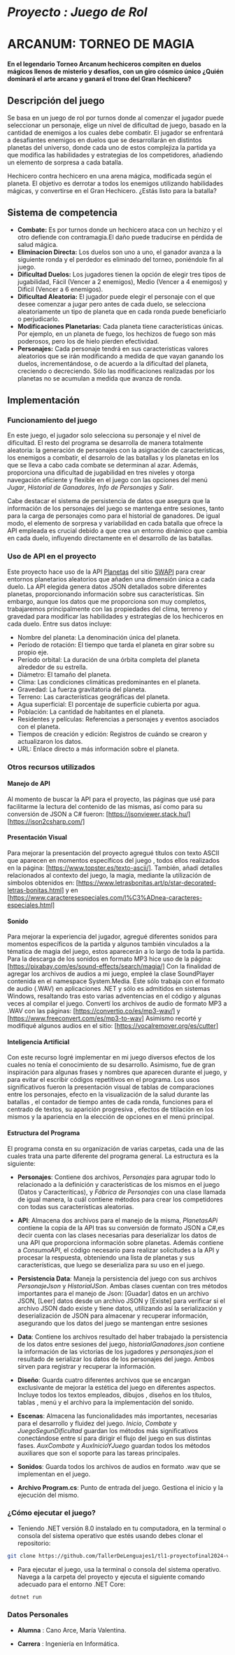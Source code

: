# *Proyecto : Juego de Rol*

# ARCANUM: TORNEO DE MAGIA

#### En el legendario Torneo Arcanum hechiceros compiten en duelos mágicos llenos de misterio y desafíos, con un giro cósmico único ¿Quién dominará el arte arcano y ganará el trono del Gran Hechicero?

## Descripción del juego 
Se basa en un juego de rol por turnos donde al comenzar el jugador puede seleccionar un personaje, elige un nivel de dificultad de juego, basado en la cantidad de enemigos a los cuales debe combatir. El jugador se enfrentará a  desafiantes enemigos en duelos que se desarrollarán en distintos planetas del universo, donde cada uno de estos complejiza la partida ya que modifica las habilidades y estrategias de los competidores, añadiendo un elemento de sorpresa a cada batalla.

 Hechicero contra hechicero en una arena mágica, modificada según el planeta. El objetivo es  derrotar a todos los enemigos utilizando habilidades mágicas, y convertirse en el Gran Hechicero. ¿Estás listo para la batalla?

## Sistema de competencia
 - **Combate:** Es por turnos donde un hechicero ataca con un hechizo y el otro defiende con contramagia.El daño puede traducirse en pérdida  de salud mágica.
 - **Eliminacion Directa:**  Los duelos son uno a uno, el ganador avanza a la siguiente ronda y el perdedor es eliminado del torneo, poniéndole  fin al juego.
 - **Dificultad Duelos:** Los jugadores tienen la opción de elegir tres tipos de jugabilidad, Fácil (Vencer a 2 enemigos), Medio (Vencer a 4 enemigos) y Dificil (Vencer a 6 enemigos).
 - **Dificultad Aleatoria:**  El jugador puede elegir el personaje con el que desee comenzar a jugar pero antes de cada duelo, se selecciona aleatoriamente un tipo de planeta que en cada ronda puede beneficiarlo o perjudicarlo.
 - **Modificaciones Planetarias:** Cada planeta tiene características únicas. Por ejemplo, en un  planeta de fuego, los hechizos de fuego son más poderosos, pero los de hielo pierden efectividad.
 - **Personajes:** Cada personaje tendrá en sus caracteristicas valores aleatorios que se irán modificando a medida de que vayan ganando los duelos, incrementándose, o de acuerdo a la dificultad del planeta, creciendo o decreciendo. Sólo las modificaciones realizadas por los planetas no se acumulan a medida que avanza de ronda.


## Implementación

### Funcionamiento del juego
En este juego, el jugador solo selecciona su personaje y el nivel de dificultad. El resto del programa se desarrolla de manera totalmente aleatoria: la generación de personajes con la asignación de características, los enemigos a combatir, el desarrolo de las batallas y los planetas en los que se lleva a cabo cada combate se determinan al azar. Además, proporciona una dificultad de jugabilidad en tres niveles y otorga  navegación eficiente y flexible en el juego con las opciones del menú *Jugar*, *Historial de Ganadores*, *Info de Personajes* y *Salir*.

Cabe destacar el sistema de persistencia de datos que asegura que la información de los personajes del juego se mantenga entre sesiones, tanto para la carga de personajes como para el historial de ganadores. De igual modo, el elemento de sorpresa y variabilidad en cada batalla que ofrece la API empleada es crucial debido a que crea un entorno dinámico que cambia en cada duelo, influyendo directamente en el desarrollo de las batallas.


### Uso de API en el proyecto
 Este proyecto hace uso de la API [Planetas](https://swapi.dev/api/planets/?format=api)  del sitio [SWAPI](https://swapi.dev/api/) para crear entornos planetarios aleatorios que añaden una dimensión única a cada duelo. 
  La API elegida genera datos JSON detallados sobre diferentes planetas, proporcionando información  sobre sus características. Sin embargo,  aunque los datos que me proporciona son muy completos, trabajaremos principalmente con las propiedades del clima, terreno y gravedad para modificar las habilidades y estrategias de los hechiceros en cada duelo.
  Entre sus datos incluye: 

  - Nombre del planeta: La denominación única del planeta.
  - Período de rotación: El tiempo que tarda el planeta en girar sobre su propio eje.
  - Período orbital: La duración de una órbita completa del planeta alrededor de su estrella.
  - Diámetro: El tamaño del planeta.
  - Clima: Las condiciones climáticas predominantes en el planeta.
  - Gravedad: La fuerza gravitatoria del planeta.
  - Terreno: Las características geográficas del planeta.
  - Agua superficial: El porcentaje de superficie cubierta por agua.
  - Población: La cantidad de habitantes en el planeta.
  - Residentes y películas: Referencias a personajes y eventos asociados con el planeta.
  - Tiempos de creación y edición: Registros de cuándo se crearon y actualizaron los datos.
  - URL: Enlace directo a más información sobre el planeta.

### Otros recursos utilizados
 #### Manejo de API
 Al momento de buscar la API para el proyecto, las páginas que usé para facilitarme la lectura del contenido de las mismas, así como para su conversión de JSON a C# fueron:
 [https://jsonviewer.stack.hu/] 
 [https://json2csharp.com/]

 #### Presentación Visual
 Para mejorar la presentación del proyecto agregué títulos con texto ASCII que aparecen en momentos específicos del juego , todos ellos realizados en la página: [https://www.topster.es/texto-ascii/]. También, añadí detalles relacionados al contexto del juego, la magia, mediante la utilización de símbolos obtenidos en: [https://www.letrasbonitas.art/p/star-decorated-letras-bonitas.html] y en [https://www.caracteresespeciales.com/l%C3%ADnea-caracteres-especiales.html]

 #### Sonido
 Para mejorar la experiencia del jugador, agregué diferentes sonidos para momentos específicos de la partida y algunos también  vinculados a la tématica de magia del juego, estos aparecerán a lo largo de toda la partida. 
 Para la descarga de los sonidos en formato MP3 hice uso de la página: [https://pixabay.com/es/sound-effects/search/magia/]
 Con la finalidad de agregar los archivos de audios a mi juego, empleé la clase SoundPlayer contenida en el namespace System.Media. Este sólo trabaja con el formato de audio (.WAV) en aplicaciones .NET y sólo es admitidos en sistemas Windows, resaltando tras esto varias adventencias en el código y algunas veces al compilar el juego.
 Convertí los archivos de audio de formato MP3 a .WAV con las páginas: [https://convertio.co/es/mp3-wav/] y [https://www.freeconvert.com/es/mp3-to-wav]
 Asimismo recorté y modifiqué algunos audios en el sitio: [https://vocalremover.org/es/cutter]

 #### Inteligencia Artificial
Con este recurso logré implementar en mi juego diversos efectos de los cuales no tenía el conocimiento de su desarrollo. Asimismo, fue de gran inspiración para algunas frases y nombres que aparecen durante el juego, y para evitar el escribir códigos repetitivos en el programa.
Los usos significativos fueron la presentación visual de tablas de comparaciones entre los personajes, efecto en la visualización de la salud  durante las batallas  , el contador de tiempo antes de cada ronda, funciones para el centrado de textos, su aparición progresiva , efectos de titilación en los mismos y la apariencia en la elección de opciones en el menú principal.  

#### Estructura del Programa
El programa consta en su organización de  varias carpetas, cada una de las cuales trata una parte diferente del programa general. La estructura es la siguiente:

- **Personajes**: Contiene dos archivos, *Personajes* para agrupar todo lo relacionado a la definición y características de los mismos en el juego (Datos y Caracteríticas), y *Fábrica de Personajes* con una clase llamada de igual manera, la cuál contiene métodos para crear los competidores con todas sus características aleatorias.

- **API**: Almacena dos archivos para el manejo de la misma, *PlanetasAPi* contiene la copia de la API tras su conversión de formato JSON a C#,es decir cuenta con las clases necesarias para deserializar los datos de una API que proporciona información sobre planetas. Además contiene a *ConsumoAPI*, el código necesario  para realizar solicitudes a la API y procesar la respuesta, obteniendo una lista de planetas y sus características, que luego se deserializa para su uso en el juego.

- **Persistencia Data**: Maneja la persistencia del juego con sus archivos *PersonajeJson* y *HistorialJSon*. Ambas clases cuentan con tres métodos importantes para el manejo de Json: [Guadar] datos en un archivo JSON, [Leer] datos desde un archivo JSON y [Existe] para verificar si el archivo JSON dado existe y tiene datos, utilizando así la serialización y deserialización de JSON para almacenar y recuperar información, asegurando que los datos del juego se mantengan entre sesiones

- **Data**: Contiene los archivos resultado del haber trabajado la persistencia de los datos entre sesiones del juego, *historialGanadores.json* contiene la información de las victorias de los jugadores y *personajes.json* el resultado de serializar los datos de los personajes del juego. Ambos sirven para registrar y recuperar la información. 

- **Diseño**: Guarda cuatro diferentes archivos que se encargan exclusivante de mejorar la estética del juego en diferentes aspectos. Incluye todos los textos empleados, dibujos , diseños en los títulos, tablas , menú y el archivo para la implementación del sonido. 

- **Escenas**: Almacena las funcionalidades  más importantes, necesarias para el desarrollo y fluidez del juego. *Inicio*, *Combate* y *JuegoSegunDificultad* guardan los métodos más significativos  conectándose entre sí para dirigir el flujo del juego en sus distintas fases. *AuxCombate* y *AuxInicioYJuego* guardan todos los métodos auxiliares que son el soporte para las tareas principales. 

- **Sonidos**: Guarda todos los archivos de audios en formato .wav que se implementan en el juego.

- **Archivo Program.cs**: Punto de entrada del juego. Gestiona el inicio y la ejecución del mismo.


### ¿Cómo ejecutar el juego?
 - Teniendo .NET versión 8.0 instalado en tu computadora, en la terminal o consola del sistema operativo que estés usando debes clonar el repositorio:

  ```bash
  git clone https://github.com/TallerDeLenguajes1/tl1-proyectofinal2024-vale97408.git
  ```

 - Para ejecutar el juego, usa la terminal o consola del sistema operativo. Navega a la carpeta del proyecto y ejecuta el siguiente comando adecuado para el entorno .NET Core:

 ```bash
  dotnet run
```





### Datos Personales

- **Alumna** : Cano Arce, María Valentina.

- **Carrera** : Ingeniería en Informática.


